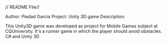 // README File//

Author: Piedad Garcia
Project: Unity 3D game
Description:

This Unity3D game was developed as project for Mobile Games subject at CQUniversity. 
It's  a runner game in which the player should avoid obstacles. 
C# and Unity 3D 
